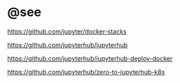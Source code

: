 # @see

https://github.com/jupyter/docker-stacks

https://github.com/jupyterhub/jupyterhub

https://github.com/jupyterhub/jupyterhub-deploy-docker

https://github.com/jupyterhub/zero-to-jupyterhub-k8s
